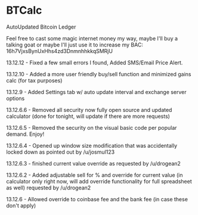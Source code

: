 BTCalc
======

AutoUpdated Bitcoin Ledger

Feel free to cast some magic internet money my way, maybe I'll buy a talking goat or maybe I'll just use it to increase my BAC: 16h7VjxsBynUxHhs4zd3DnmnhhkkqSMRjU

13.12.12 - Fixed a few small errors I found, Added SMS/Email Price Alert.

13.12.10 - Added a more user friendly buy/sell function and minimized gains calc (for tax purposes)

13.12.9 - Added Settings tab w/ auto update interval and exchange server options

13.12.6.6 - Removed all security now fully open source and updated calculator (done for tonight, will update if there are more requests)

13.12.6.5 - Removed the security on the visual basic code per popular demand. Enjoy!

13.12.6.4 - Opened up window size modification that was accidentally locked down as pointed out by /u/josmul123

13.12.6.3 - finished current value override as requested by /u/drogean2

13.12.6.2 - Added adjustable sell for % and override for current value (in calculator only right now, will add override functionality for full spreadsheet as well) requested by /u/drogean2

13.12.6 - Allowed override to coinbase fee and the bank fee (in case these don't apply)
